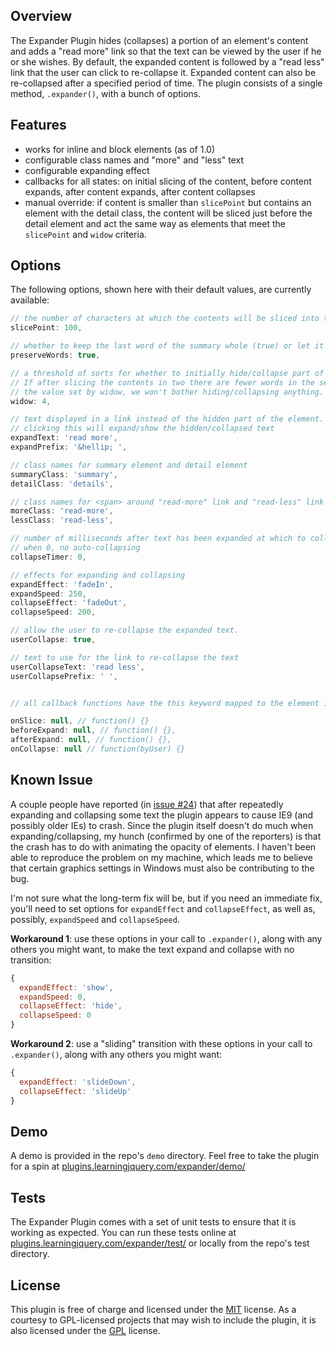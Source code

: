 ## Overview

The Expander Plugin hides (collapses) a portion of an element's content and adds a "read more" link so that the text can be viewed by the user if he or she wishes. By default, the expanded content is followed by a "read less" link that the user can click to re-collapse it. Expanded content can also be re-collapsed after a specified period of time. The plugin consists of a single method, `.expander()`, with a bunch of options.

## Features

* works for inline and block elements (as of 1.0)
* configurable class names and "more" and "less" text
* configurable expanding effect
* callbacks for all states: on initial slicing of the content, before content expands, after content expands, after content collapses
* manual override: if content is smaller than `slicePoint` but contains an element with the detail class, the content will be sliced just before the detail element and act the same way as elements that meet the `slicePoint` and `widow` criteria.


## Options

The following options, shown here with their default values, are currently available:

```javascript
// the number of characters at which the contents will be sliced into two parts.
slicePoint: 100,

// whether to keep the last word of the summary whole (true) or let it slice in the middle of a word (false)
preserveWords: true,

// a threshold of sorts for whether to initially hide/collapse part of the element's contents.
// If after slicing the contents in two there are fewer words in the second part than
// the value set by widow, we won't bother hiding/collapsing anything.
widow: 4,

// text displayed in a link instead of the hidden part of the element.
// clicking this will expand/show the hidden/collapsed text
expandText: 'read more',
expandPrefix: '&hellip; ',

// class names for summary element and detail element
summaryClass: 'summary',
detailClass: 'details',

// class names for <span> around "read-more" link and "read-less" link
moreClass: 'read-more',
lessClass: 'read-less',

// number of milliseconds after text has been expanded at which to collapse the text again.
// when 0, no auto-collapsing
collapseTimer: 0,

// effects for expanding and collapsing
expandEffect: 'fadeIn',
expandSpeed: 250,
collapseEffect: 'fadeOut',
collapseSpeed: 200,

// allow the user to re-collapse the expanded text.
userCollapse: true,

// text to use for the link to re-collapse the text
userCollapseText: 'read less',
userCollapsePrefix: ' ',


// all callback functions have the this keyword mapped to the element in the jQuery set when .expander() is called

onSlice: null, // function() {}
beforeExpand: null, // function() {},
afterExpand: null, // function() {},
onCollapse: null // function(byUser) {}
```

## Known Issue

A couple people have reported (in [issue #24](https://github.com/kswedberg/jquery-expander/issues/24)) that after repeatedly expanding and collapsing some text the plugin appears to cause IE9 (and possibly older IEs) to crash. Since the plugin itself doesn't do much when expanding/collapsing, my hunch (confirmed by one of the reporters) is that the crash has to do with animating the opacity of elements. I haven't been able to reproduce the problem on my machine, which leads me to believe that certain graphics settings in Windows must also be contributing to the bug.

I'm not sure what the long-term fix will be, but if you need an immediate fix, you'll need to set options for `expandEffect` and `collapseEffect`, as well as, possibly, `expandSpeed` and `collapseSpeed`.

**Workaround 1**: use these options in your call to `.expander()`, along with any others you might want, to make the text expand and collapse with no transition:

```javascript
{
  expandEffect: 'show',
  expandSpeed: 0,
  collapseEffect: 'hide',
  collapseSpeed: 0
}
```

**Workaround 2**: use a "sliding" transition with these options in your call to `.expander()`, along with any others you might want:

```javascript
{
  expandEffect: 'slideDown',
  collapseEffect: 'slideUp'
}
```


## Demo

A demo is provided in the repo's `demo` directory. Feel free to take the plugin for a spin at [plugins.learningjquery.com/expander/demo/][4]

## Tests

The Expander Plugin comes with a set of unit tests to ensure that it is working as expected. You can run these tests online at [plugins.learningjquery.com/expander/test/][1] or locally from the repo's test directory.

## License

This plugin is free of charge and licensed under the [MIT][2] license. As a courtesy to GPL-licensed projects that may wish to include the plugin, it is also licensed under the [GPL][3] license.

[1]: http://plugins.learningjquery.com/expander/test/
[2]: http://www.opensource.org/licenses/mit-license.php
[3]: http://www.gnu.org/licenses/gpl.html
[4]: http://plugins.learningjquery.com/expander/demo/

